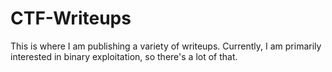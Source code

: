 # CTF-Writeups

This is where I am publishing a variety of writeups. Currently, I am primarily interested in binary exploitation, so there's a lot of that.
